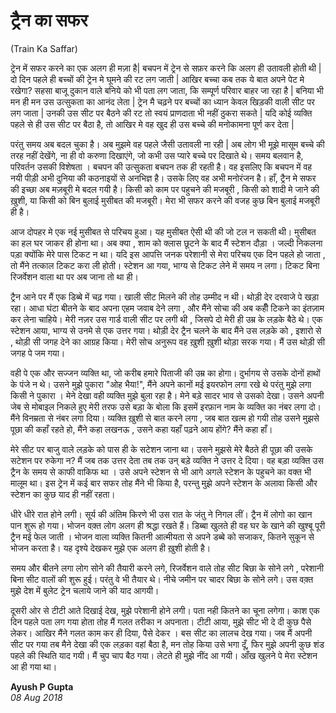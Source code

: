 # ट्रैन का सफर

(Train Ka  Saffar)

ट्रेन में सफर करने का एक अलग ही मज़ा है| बचपन में ट्रेन से सफ़र करने कि अलग ही उतावली होती थी | दो दिन पहले ही बच्चों की ट्रेन मे घूमने की रट लग जाती | आखिर बच्चा कब तक ये बात अपने पेट मे रखेगा? सहसा बाजू दुकान वाले बनिये को भी पता लग जाता, कि सम्पूर्ण परिवार बाहर जा रहा है | बनिया भी मन ही मन उस उत्सुकता का आनंद लेता |
 ट्रेन मै चढ़ने पर बच्चों का ध्यान केवल खिड़की वाली सीट पर लग जाता | उनकी उस सीट पर बैठने की रट तो स्वयं प्राणदाता भी नहीं ठुकरा सकते | यदि कोई व्यक्ति पहले से ही उस सीट पर बैठा है, तो आखिर मे वह खुद ही उस बच्चे की मनोकामना पूर्ण कर देता | 

परंतु समय अब बदल चुका है। अब मुझमे वह पहले जैसी उतावली ना रही | अब लोग भी मूझे मासूम बच्चे की तरह नहीं देखेंगे, ना ही वो करुणा दिखाएंगे, जो कभी उस प्यारे बच्चे पर दिखाते थे।
समय बलवान है, परिवर्तन उसकी विशेषता । बचपन की उत्सुकता बचपन तक ही रहती है। वह इसलिए कि बचपन में वह नयी पीड़ी अभी दुनिया की कठनाइयों से अनभिज्ञ है। उसके लिए वह अभी मनोरंजन है। हाँ, ट्रैन मे सफर की इच्छा अब मज़बूरी मे बदल गयी है। किसी को काम पर पहुचने की मजबूरी , किसी को शादी मे जाने की ख़ुशी, या किसी को बिन बुलाई मुसीबत की मजबूरी। मेरा भी सफर करने की वजह कुछ बिन बुलाई मजबूरी ही है।

आज दोपहर मे एक नई मुसीबत से परिचय हुआ। यह मुसीबत ऐसी थी की जो टल न सकती थी। मुसीबत का हल घर जाकर ही होना था। अब क्या , शाम को क्लास छूटने के बाद मैं स्टेशन दौड़ा । जल्दी निकलना पड़ा क्योंकि मेरे पास टिकट न था। यदि इस आपत्ति जनक परेशानी से मेरा परिचय एक दिन पहले हो जाता , तो मैंने तत्काल टिकट करा ली होती। 
स्टेशन आ गया, भाग्य से टिकट लेने में समय न लगा। टिकट बिना रिजर्वेशन वाला था पर अब जाना तो था ही। 

ट्रैन आने पर मैं एक डिब्बे में चढ़ गया। खाली सीट मिलने की तोह उम्मीद न थी। थोड़ी देर दरवाजे पे खड़ा रहा। आधा घंटा बीतने के बाद अपना एहम जवाब देने लगा , और मैंने सोचा की अब कहीँ टिकने का इंतज़ाम कर लेना चाहिये। मेरी नज़र उस गार्ड वाली सीट पर लगी थी , जिसपे दो मेरी ही उम्र के लड़के बैठे थे। एक स्टेशन आया, भाग्य से उनमे से एक उत्तर गया। थोड़ी देर ट्रैन चलने के बाद मैंने उस लड़के को , इशारो से , थोड़ी सी जगह देने का आग्रह किया। मेरी सोच अनुरूप वह ख़ुशी ख़ुशी थोड़ा सरक गया। मैं उस थोड़ी सी जगह पे जम गया।

वही पे एक और सज्जन व्यक्ति था, जो करीब हमारे पिताजी की उम्र का होगा। दुर्भागय से उसके दोनों हाथों के पंजे न थे। उसने मुझे पुकारा "ओह भैया!", मैंने अपने कानों मई इयरफोन लगा रखे थे परंतु मुझे लगा किसी ने पुकारा । मेने देखा वही व्यक्ति मुझे बुला रहा है। मेने बड़े सादर भाव से उसको देखा। उसने अपनी जेब से मोबाइल निकले हुए मेरी तरफ उसे बड़ा के बोला कि इसमें इरफ़ान नाम के व्यक्ति का नंबर लगा दो। मैंने विनम्रता से नंबर लगा दिया। व्यक्ति ख़ुशी से बात करने लगा , जब बात खत्म हो गयी तोह उसने मुझसे पूछा की कहाँ रहते हो, मैंने कहा लखनऊ , उसने कहा यहाँ पढ़ने आय होंगे? मैंने कहा हाँ।

 मेरे सीट पर बाजु वाले लड़के को पास ही के सटेशन जाना था। उसने मुझसे मेरे बैठते ही पूछा की उसके सटेशन पर  रुकेगा न? मैं जब तक उत्तर देता तब तक उन् बड़े व्यक्ति ने उत्तर दे दिया। वह बड़ा व्यक्ति उस ट्रैन के समय से काफी वाकिफ था । उसे अपने स्टेशन से भी आगे अगले स्टेशन के पहुचने का वक्त भी मालूम था। इस ट्रेन में कई बार सफर तोह मैंने भी किया है, परन्तु मुझे अपने स्टेशन के अलावा किसी और स्टेशन का कुछ याद ही नहीं रहता।

धीरे धीरे रात होने लगी। सूर्य की अंतिम किरणे भी उस रात के जंतु ने निगल लीं। ट्रैन में लोगो का खान पान शुरू हो गया। भोजन वक़्त लोग अलग ही श्रद्धा रखते हैं। डिब्बा खुलते ही वह घर के खाने की खुश्बू पूरी ट्रैन मई फेल जाती । भोजन वाला व्यक्ति कितनी आत्मीयता से अपने डब्बे को सजाकर, कितने सुकून से भोजन करता है। यह दृश्ये देखकर मुझे एक अलग ही ख़ुशी होती है। 

समय और बीतने लगा लोग सोने की तैयारी करने लगे, रिजर्वेशन वाले तोह सीट बिछा के सोने लगे , परेशानी बिना सीट वालों की शुरू हुई। परंतु वे भी तैयार थे। नीचे जमीन पर चादर बिछा के सोने लगे। उस वक़्त मुझे देश में बुलेट ट्रेन चलाये जाने की याद आगयी। 

दूसरी ओर से टीटी आते दिखाई देख, मुझे परेशानी होने लगी। पता नही कितने का चूना लगेगा। काश एक दिन पहले पता लग गया होता तोह मैं गलत तरीका न अपनाता।
टीटी आया, मुझे सीट भी दे दी कुछ पैसे लेकर। आखिर मैंने गलत काम कर ही दिया, पैसे देकर । बस सीट का लालच देख गया। जब मैं अपनी सीट पर गया तब मैने देखा की एक लड़का वहां बैठा है, मन तोह किया उसे भगा दूँ, फिर मुझे अपनी कुछ शंड पहले की स्थिति याद गयी। मैं चुप चाप बैठ गया।
लेटते ही मुझे नींद आ गयी। आँख खुलने पे मेरा स्टेशन आ ही गया था।

**Ayush P Gupta**  
_08 Aug 2018_